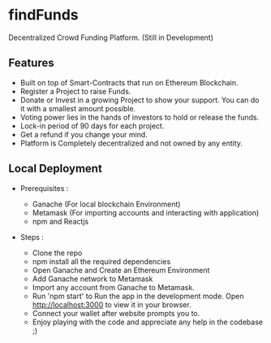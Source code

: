 # findFunds

Decentralized Crowd Funding Platform. (Still in Development)

## Features

- Built on top of Smart-Contracts that run on Ethereum Blockchain.
- Register a Project to raise Funds.
- Donate or Invest in a growing Project to show your support. You can do it with a smallest amount possible.
- Voting power lies in the hands of investors to hold or release the funds.
- Lock-in period of 90 days for each project.
- Get a refund if you change your mind.
- Platform is Completely decentralized and not owned by any entity.


## Local Deployment

- Prerequisites :
  - Ganache (For local blockchain Environment)
  - Metamask (For importing accounts and interacting with application)
  - npm and Reactjs

- Steps :
  - Clone the repo
  - npm install all the required dependencies
  - Open Ganache and Create an Ethereum Environment
  - Add Ganache network to Metamask
  - Import any account from Ganache to Metamask.
  - Run 'npm start' to Run the app in the development mode. Open [http://localhost:3000](http://localhost:3000) to view it in your browser.
  - Connect your wallet after website prompts you to.
  - Enjoy playing with the code and appreciate any help in the codebase ;)
